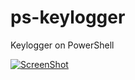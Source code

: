 ps-keylogger
============

Keylogger on PowerShell

[![ScreenShot](https://raw.github.com/dab00/ps-keylogger/master/scr1.jpg)](http://youtu.be/al-RQTLc_wY)